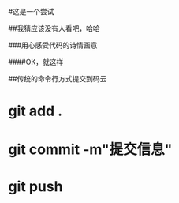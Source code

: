 #这是一个尝试

##我猜应该没有人看吧，哈哈

###用心感受代码的诗情画意

####OK，就这样

##传统的命令行方式提交到码云
# git add .
# git commit -m"提交信息"
# git push 
